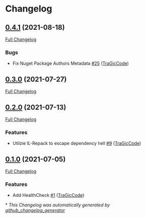 # Changelog

## [0.4.1](https://github.com/tragiccode/NServiceBus.CustomChecks.SqlServer/tree/0.4.1) (2021-08-18)

[Full Changelog](https://github.com/tragiccode/NServiceBus.CustomChecks.SqlServer/compare/0.3.0...0.4.1)

### Bugs

- Fix Nuget Package Authors Metadata [\#25](https://github.com/TraGicCode/NServiceBus.CustomChecks.SqlServer/pull/25) ([TraGicCode](https://github.com/TraGicCode))

## [0.3.0](https://github.com/tragiccode/NServiceBus.CustomChecks.SqlServer/tree/0.3.0) (2021-07-27)

[Full Changelog](https://github.com/tragiccode/NServiceBus.CustomChecks.SqlServer/compare/0.2.0...0.3.0)

## [0.2.0](https://github.com/tragiccode/NServiceBus.CustomChecks.SqlServer/tree/0.2.0) (2021-07-13)

[Full Changelog](https://github.com/tragiccode/NServiceBus.CustomChecks.SqlServer/compare/0.1.0...0.2.0)

### Features

- Utilzie IL-Repack to escape dependency hell [\#9](https://github.com/TraGicCode/NServiceBus.CustomChecks.SqlServer/pull/9) ([TraGicCode](https://github.com/TraGicCode))

## [0.1.0](https://github.com/tragiccode/NServiceBus.CustomChecks.SqlServer/tree/0.1.0) (2021-07-05)

[Full Changelog](https://github.com/tragiccode/NServiceBus.CustomChecks.SqlServer/compare/bd3ee27b819759f2720244752255188022d5ae3c...0.1.0)

### Features

- Add HealthCheck [\#1](https://github.com/TraGicCode/NServiceBus.CustomChecks.SqlServer/pull/1) ([TraGicCode](https://github.com/TraGicCode))



\* *This Changelog was automatically generated by [github_changelog_generator](https://github.com/github-changelog-generator/github-changelog-generator)*
